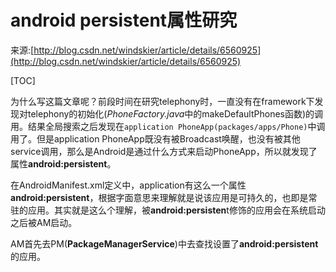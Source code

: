 # android persistent属性研究

来源:[http://blog.csdn.net/windskier/article/details/6560925](http://blog.csdn.net/windskier/article/details/6560925)

[TOC]

为什么写这篇文章呢？前段时间在研究telephony时，一直没有在framework下发现对telephony的初始化(*PhoneFactory.java*中的makeDefaultPhones函数)的调用。结果全局搜索之后发现在`application PhoneApp(packages/apps/Phone)`中调用了。但是application PhoneApp既没有被Broadcast唤醒，也没有被其他service调用，那么是Android是通过什么方式来启动PhoneApp，所以就发现了属性**android:persistent**。

在AndroidManifest.xml定义中，application有这么一个属性**android:persistent**，根据字面意思来理解就是说该应用是可持久的，也即是常驻的应用。其实就是这么个理解，被**android:persisten**t修饰的应用会在系统启动之后被AM启动。

 AM首先去PM(**PackageManagerService**)中去查找设置了**android:persistent**的应用。


